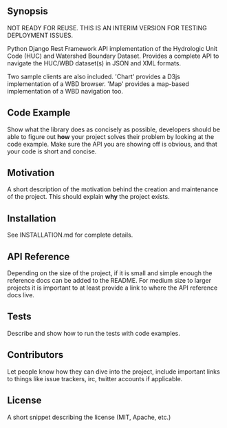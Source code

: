 ## Synopsis

NOT READY FOR REUSE.  THIS IS AN INTERIM VERSION FOR TESTING DEPLOYMENT ISSUES.

Python Django Rest Framework API implementation 
of the Hydrologic Unit Code (HUC) and Watershed Boundary Dataset.  Provides a
complete API to navigate the HUC/WBD dataset(s) in JSON and XML formats.

Two sample clients are also included. 'Chart' provides a D3js implementation of 
a WBD browser. 'Map' provides a map-based implementation of a WBD navigation too. 

## Code Example

Show what the library does as concisely as possible, developers should be able to figure out **how** your project solves their problem by looking at the code example. Make sure the API you are showing off is obvious, and that your code is short and concise.

## Motivation

A short description of the motivation behind the creation and maintenance of the project. This should explain **why** the project exists.

## Installation

See INSTALLATION.md for complete details.

## API Reference

Depending on the size of the project, if it is small and simple enough the reference docs can be added to the README. For medium size to larger projects it is important to at least provide a link to where the API reference docs live.

## Tests

Describe and show how to run the tests with code examples.

## Contributors

Let people know how they can dive into the project, include important links to things like issue trackers, irc, twitter accounts if applicable.

## License

A short snippet describing the license (MIT, Apache, etc.)
